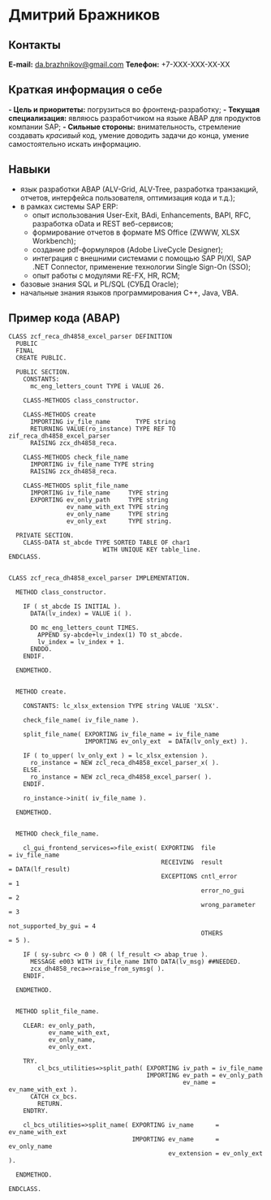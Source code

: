 # **Дмитрий Бражников**

## **Контакты**
**E-mail:** da.brazhnikov@gmail.com
**Телефон:** +7-XXX-XXX-XX-XX

## **Краткая информация о себе**
**- Цель и приоритеты:** погрузиться во фронтенд-разработку;
**- Текущая специализация:** являюсь разработчиком на языке ABAP для продуктов компании SAP;
**- Сильные стороны:** внимательность, стремление создавать _красивый_ код, умение доводить задачи до конца, умение самостоятельно искать информацию.

## **Навыки**
- язык разработки ABAP (ALV-Grid, ALV-Tree, разработка транзакций, отчетов, интерфейса пользователя, оптимизация кода и т.д.);
- в рамках системы SAP ERP:
    - опыт использования User-Exit, BAdi, Enhancements, BAPI, RFC, разработка oData и REST веб-сервисов;
    - формирование отчетов в формате MS Office (ZWWW, XLSX Workbench);
    - создание pdf-формуляров (Adobe LiveCycle Designer);
    - интеграция с внешними системами с помощью SAP PI/XI, SAP .NET Connector, применение технологии Single Sign-On (SSO);
    - опыт работы с модулями RE-FX, HR, RCM;
- базовые знания SQL и PL/SQL (СУБД Oracle);
- начальные знания языков программирования C++, Java, VBA.

## **Пример кода (ABAP)**
```
CLASS zcf_reca_dh4858_excel_parser DEFINITION
  PUBLIC
  FINAL
  CREATE PUBLIC.

  PUBLIC SECTION.
    CONSTANTS:
      mc_eng_letters_count TYPE i VALUE 26.

    CLASS-METHODS class_constructor.

    CLASS-METHODS create
      IMPORTING iv_file_name       TYPE string
      RETURNING VALUE(ro_instance) TYPE REF TO zif_reca_dh4858_excel_parser
      RAISING zcx_dh4858_reca.

    CLASS-METHODS check_file_name
      IMPORTING iv_file_name TYPE string
      RAISING zcx_dh4858_reca.

    CLASS-METHODS split_file_name
      IMPORTING iv_file_name     TYPE string
      EXPORTING ev_only_path     TYPE string
                ev_name_with_ext TYPE string
                ev_only_name     TYPE string
                ev_only_ext      TYPE string.

  PRIVATE SECTION.
    CLASS-DATA st_abcde TYPE SORTED TABLE OF char1
                          WITH UNIQUE KEY table_line.
ENDCLASS.


CLASS zcf_reca_dh4858_excel_parser IMPLEMENTATION.

  METHOD class_constructor.

    IF ( st_abcde IS INITIAL ).
      DATA(lv_index) = VALUE i( ).

      DO mc_eng_letters_count TIMES.
        APPEND sy-abcde+lv_index(1) TO st_abcde.
        lv_index = lv_index + 1.
      ENDDO.
    ENDIF.

  ENDMETHOD.


  METHOD create.

    CONSTANTS: lc_xlsx_extension TYPE string VALUE 'XLSX'.

    check_file_name( iv_file_name ).

    split_file_name( EXPORTING iv_file_name = iv_file_name
                     IMPORTING ev_only_ext  = DATA(lv_only_ext) ).

    IF ( to_upper( lv_only_ext ) = lc_xlsx_extension ).
      ro_instance = NEW zcl_reca_dh4858_excel_parser_x( ).
    ELSE.
      ro_instance = NEW zcl_reca_dh4858_excel_parser( ).
    ENDIF.

    ro_instance->init( iv_file_name ).

  ENDMETHOD.

  
  METHOD check_file_name.

    cl_gui_frontend_services=>file_exist( EXPORTING  file                 = iv_file_name
                                          RECEIVING  result               = DATA(lf_result)
                                          EXCEPTIONS cntl_error           = 1
                                                     error_no_gui         = 2
                                                     wrong_parameter      = 3
                                                     not_supported_by_gui = 4
                                                     OTHERS               = 5 ).

    IF ( sy-subrc <> 0 ) OR ( lf_result <> abap_true ).
      MESSAGE e003 WITH iv_file_name INTO DATA(lv_msg) ##NEEDED.
      zcx_dh4858_reca=>raise_from_symsg( ).
    ENDIF.

  ENDMETHOD.


  METHOD split_file_name.

    CLEAR: ev_only_path,
           ev_name_with_ext,
           ev_only_name,
           ev_only_ext.

    TRY.
        cl_bcs_utilities=>split_path( EXPORTING iv_path = iv_file_name
                                      IMPORTING ev_path = ev_only_path
                                                ev_name = ev_name_with_ext ).
      CATCH cx_bcs.
        RETURN.
    ENDTRY.

    cl_bcs_utilities=>split_name( EXPORTING iv_name      = ev_name_with_ext
                                  IMPORTING ev_name      = ev_only_name
                                            ev_extension = ev_only_ext ).

  ENDMETHOD.

ENDCLASS.
```
